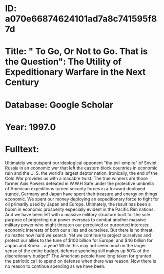 # ID: a070e66874624101ad7a8c741595f87d
# Title: " To Go, Or Not to Go. That is the Question": The Utility of Expeditionary Warfare in the Next Century
# Database: Google Scholar
# Year: 1997.0
# Fulltext:
Ultimately we outspent our ideological opponent "the evil empire" of Soviet Russia in an economic war that left the eastern block countries in economic ruin and the U. S. the world's largest debtor nation.
Ironically, the end of the Cold War provides us with a macabre twist.
The true winners are those former Axis Powers defeated in W.W.H Safe under the protective umbrella of American expeditions turned security forces in a forward deployed stance, Germany and Japan have spent their treasure and energy on things economic.
We spent our money deploying an expeditionary force to fight for oil primarily used by Japan and Europe.
Ultimately, the result has been a boom in economic prosperity especially evident in the Pacific Rim nations.
And we have been left with a massive military structure built for the sole purpose of projecting our power overseas to combat another massive military power who might threaten our perceived or purported interests: economic interests of both our allies and ourselves.
But there is no threat, no matter how hard we search.
Yet we continue to project ourselves and protect our allies to the tune of $100 billion for Europe, and $46 billion for Japan and Korea... a year!
While this may not seem much in the larger sense of the entire budget, defense spending still makes up 50% of the discretionary budget!"
The American people have long taken for granted the patriotic call to spend on defense when there was reason.
Now there is no reason to continue spending as we have been.